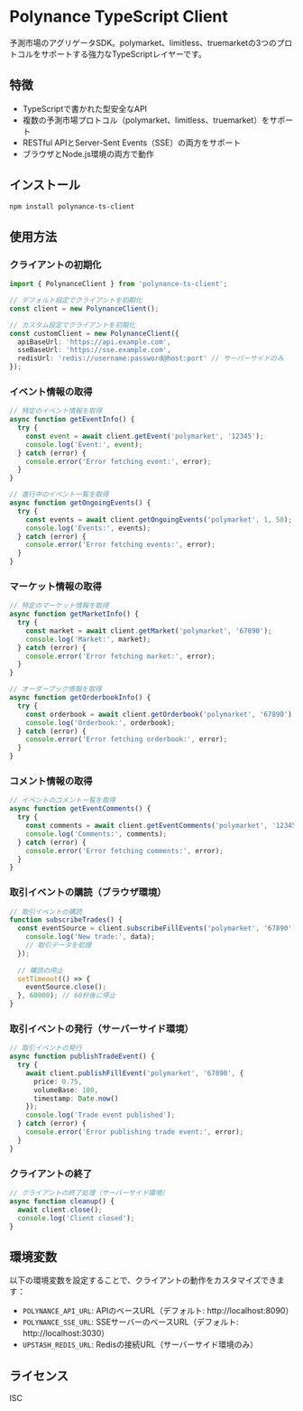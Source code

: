 # Polynance TypeScript Client

予測市場のアグリゲータSDK。polymarket、limitless、truemarketの3つのプロトコルをサポートする強力なTypeScriptレイヤーです。

## 特徴

- TypeScriptで書かれた型安全なAPI
- 複数の予測市場プロトコル（polymarket、limitless、truemarket）をサポート
- RESTful APIとServer-Sent Events（SSE）の両方をサポート
- ブラウザとNode.js環境の両方で動作

## インストール

```bash
npm install polynance-ts-client
```

## 使用方法

### クライアントの初期化

```typescript
import { PolynanceClient } from 'polynance-ts-client';

// デフォルト設定でクライアントを初期化
const client = new PolynanceClient();

// カスタム設定でクライアントを初期化
const customClient = new PolynanceClient({
  apiBaseUrl: 'https://api.example.com',
  sseBaseUrl: 'https://sse.example.com',
  redisUrl: 'redis://username:password@host:port' // サーバーサイドのみ
});
```

### イベント情報の取得

```typescript
// 特定のイベント情報を取得
async function getEventInfo() {
  try {
    const event = await client.getEvent('polymarket', '12345');
    console.log('Event:', event);
  } catch (error) {
    console.error('Error fetching event:', error);
  }
}

// 進行中のイベント一覧を取得
async function getOngoingEvents() {
  try {
    const events = await client.getOngoingEvents('polymarket', 1, 50);
    console.log('Events:', events);
  } catch (error) {
    console.error('Error fetching events:', error);
  }
}
```

### マーケット情報の取得

```typescript
// 特定のマーケット情報を取得
async function getMarketInfo() {
  try {
    const market = await client.getMarket('polymarket', '67890');
    console.log('Market:', market);
  } catch (error) {
    console.error('Error fetching market:', error);
  }
}

// オーダーブック情報を取得
async function getOrderbookInfo() {
  try {
    const orderbook = await client.getOrderbook('polymarket', '67890');
    console.log('Orderbook:', orderbook);
  } catch (error) {
    console.error('Error fetching orderbook:', error);
  }
}
```

### コメント情報の取得

```typescript
// イベントのコメント一覧を取得
async function getEventComments() {
  try {
    const comments = await client.getEventComments('polymarket', '12345');
    console.log('Comments:', comments);
  } catch (error) {
    console.error('Error fetching comments:', error);
  }
}
```

### 取引イベントの購読（ブラウザ環境）

```typescript
// 取引イベントの購読
function subscribeTrades() {
  const eventSource = client.subscribeFillEvents('polymarket', '67890', (data) => {
    console.log('New trade:', data);
    // 取引データを処理
  });
  
  // 購読の停止
  setTimeout(() => {
    eventSource.close();
  }, 60000); // 60秒後に停止
}
```

### 取引イベントの発行（サーバーサイド環境）

```typescript
// 取引イベントの発行
async function publishTradeEvent() {
  try {
    await client.publishFillEvent('polymarket', '67890', {
      price: 0.75,
      volumeBase: 100,
      timestamp: Date.now()
    });
    console.log('Trade event published');
  } catch (error) {
    console.error('Error publishing trade event:', error);
  }
}
```

### クライアントの終了

```typescript
// クライアントの終了処理（サーバーサイド環境）
async function cleanup() {
  await client.close();
  console.log('Client closed');
}
```

## 環境変数

以下の環境変数を設定することで、クライアントの動作をカスタマイズできます：

- `POLYNANCE_API_URL`: APIのベースURL（デフォルト: http://localhost:8090）
- `POLYNANCE_SSE_URL`: SSEサーバーのベースURL（デフォルト: http://localhost:3030）
- `UPSTASH_REDIS_URL`: Redisの接続URL（サーバーサイド環境のみ）

## ライセンス

ISC